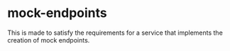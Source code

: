 # mock-endpoints
This is made to satisfy the requirements for a service that implements the creation of mock endpoints.
